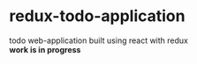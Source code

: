 # redux-todo-application

todo web-application built using react with redux<br/>
**work is in progress**